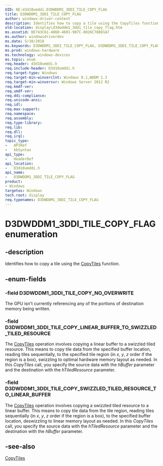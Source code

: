 ```yaml
---
UID: NE:d3d10umddi.D3DWDDM1_3DDI_TILE_COPY_FLAG
title: D3DWDDM1_3DDI_TILE_COPY_FLAG
author: windows-driver-content
description: Identifies how to copy a tile using the CopyTiles function.
old-location: display\d3dwddm1_3ddi_tile_copy_flag.htm
ms.assetid: DE743C61-4060-4601-987C-8026C78801A7
ms.author: windowsdriverdev
ms.date: 5/10/2018
ms.keywords: D3DWDDM1_3DDI_TILE_COPY_FLAG, D3DWDDM1_3DDI_TILE_COPY_FLAG enumeration [Display Devices], D3DWDDM1_3DDI_TILE_COPY_LINEAR_BUFFER_TO_SWIZZLED_TILED_RESOURCE, D3DWDDM1_3DDI_TILE_COPY_NO_OVERWRITE, D3DWDDM1_3DDI_TILE_COPY_SWIZZLED_TILED_RESOURCE_TO_LINEAR_BUFFER, d3d10umddi/D3DWDDM1_3DDI_TILE_COPY_FLAG, d3d10umddi/D3DWDDM1_3DDI_TILE_COPY_LINEAR_BUFFER_TO_SWIZZLED_TILED_RESOURCE, d3d10umddi/D3DWDDM1_3DDI_TILE_COPY_NO_OVERWRITE, d3d10umddi/D3DWDDM1_3DDI_TILE_COPY_SWIZZLED_TILED_RESOURCE_TO_LINEAR_BUFFER, display.d3dwddm1_3ddi_tile_copy_flag
ms.prod: windows-hardware
ms.technology: windows-devices
ms.topic: enum
req.header: d3d10umddi.h
req.include-header: D3d10umddi.h
req.target-type: Windows
req.target-min-winverclnt: Windows 8.1,WDDM 1.3
req.target-min-winversvr: Windows Server 2012 R2
req.kmdf-ver: 
req.umdf-ver: 
req.ddi-compliance: 
req.unicode-ansi: 
req.idl: 
req.max-support: 
req.namespace: 
req.assembly: 
req.type-library: 
req.lib: 
req.dll: 
req.irql: 
topic_type:
-	APIRef
-	kbSyntax
api_type:
-	HeaderDef
api_location:
-	D3d10umddi.h
api_name:
-	D3DWDDM1_3DDI_TILE_COPY_FLAG
product:
- Windows
targetos: Windows
tech.root: display
req.typenames: D3DWDDM1_3DDI_TILE_COPY_FLAG
---
```


# D3DWDDM1_3DDI_TILE_COPY_FLAG enumeration


## -description


Identifies how to copy a tile using the <a href="https://msdn.microsoft.com/8DA0FF6C-CA2C-4943-93C3-BFC3773617CC">CopyTiles</a> function.


## -enum-fields




### -field D3DWDDM1_3DDI_TILE_COPY_NO_OVERWRITE

The GPU isn't currently referencing any of the portions of destination memory being written.


### -field D3DWDDM1_3DDI_TILE_COPY_LINEAR_BUFFER_TO_SWIZZLED_TILED_RESOURCE

The <a href="https://msdn.microsoft.com/8DA0FF6C-CA2C-4943-93C3-BFC3773617CC">CopyTiles</a> operation involves copying a linear buffer to a swizzled tiled resource. This means to copy tile data from the specified buffer location, reading tiles sequentially, to the specified tile region (in <i>x</i>, <i>y</i>, <i>z</i> order if the region is a box), swizzling to optimal hardware memory layout as needed. In this <i>CopyTiles</i> call, you specify the source data with the <i>hBuffer</i> parameter and the destination with the <i>hTiledResource</i> parameter.


### -field D3DWDDM1_3DDI_TILE_COPY_SWIZZLED_TILED_RESOURCE_TO_LINEAR_BUFFER

The <a href="https://msdn.microsoft.com/8DA0FF6C-CA2C-4943-93C3-BFC3773617CC">CopyTiles</a> operation involves copying a swizzled tiled resource to a linear buffer. This means to copy tile data from the tile region, reading tiles sequentially (in <i>x</i>, <i>y</i>, <i>z</i> order if the region is a box), to the specified buffer location, deswizzling to linear memory layout as needed. In this <i>CopyTiles</i> call, you specify the source data with the <i>hTiledResource</i> parameter and the destination with the <i>hBuffer</i> parameter.


## -see-also




<a href="https://msdn.microsoft.com/8DA0FF6C-CA2C-4943-93C3-BFC3773617CC">CopyTiles</a>
 

 


